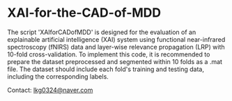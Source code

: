 # XAI-for-the-CAD-of-MDD
The script 'XAIforCADofMDD' is designed for the evaluation of an explainable artificial intelligence (XAI) system using functional near-infrared spectroscopy (fNIRS) data and layer-wise relevance propagation (LRP) with 10-fold cross-validation.
To implement this code, it is recommended to prepare the dataset preprocessed and segmented within 10 folds as a .mat file. The dataset should include each fold's training and testing data, including the corresponding labels.

Contact: lkg0324@naver.com
